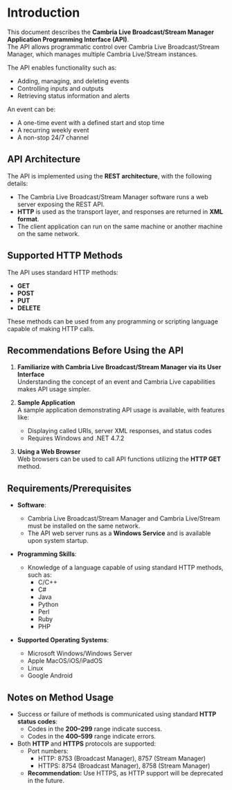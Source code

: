 # Introduction

This document describes the **Cambria Live Broadcast/Stream Manager Application Programming Interface (API)**.  
The API allows programmatic control over Cambria Live Broadcast/Stream Manager, which manages multiple Cambria Live/Stream instances.  

The API enables functionality such as:
- Adding, managing, and deleting events
- Controlling inputs and outputs
- Retrieving status information and alerts

An event can be:
- A one-time event with a defined start and stop time
- A recurring weekly event
- A non-stop 24/7 channel

## API Architecture

The API is implemented using the **REST architecture**, with the following details:
- The Cambria Live Broadcast/Stream Manager software runs a web server exposing the REST API.
- **HTTP** is used as the transport layer, and responses are returned in **XML format**.
- The client application can run on the same machine or another machine on the same network.

## Supported HTTP Methods

The API uses standard HTTP methods:
- **GET**
- **POST**
- **PUT**
- **DELETE**  

These methods can be used from any programming or scripting language capable of making HTTP calls.

## Recommendations Before Using the API

1. **Familiarize with Cambria Live Broadcast/Stream Manager via its User Interface**  
   Understanding the concept of an event and Cambria Live capabilities makes API usage simpler.
   
2. **Sample Application**  
   A sample application demonstrating API usage is available, with features like:
   - Displaying called URIs, server XML responses, and status codes
   - Requires Windows and .NET 4.7.2

3. **Using a Web Browser**  
   Web browsers can be used to call API functions utilizing the **HTTP GET** method.

## Requirements/Prerequisites

- **Software**:
  - Cambria Live Broadcast/Stream Manager and Cambria Live/Stream must be installed on the same network.
  - The API web server runs as a **Windows Service** and is available upon system startup.

- **Programming Skills**:
  - Knowledge of a language capable of using standard HTTP methods, such as:
    - C/C++
    - C#
    - Java
    - Python
    - Perl
    - Ruby
    - PHP

- **Supported Operating Systems**:
  - Microsoft Windows/Windows Server
  - Apple MacOS/iOS/iPadOS
  - Linux
  - Google Android

## Notes on Method Usage

- Success or failure of methods is communicated using standard **HTTP status codes**:
  - Codes in the **200–299** range indicate success.
  - Codes in the **400–599** range indicate errors.
- Both **HTTP** and **HTTPS** protocols are supported:
  - Port numbers:
    - HTTP: 8753 (Broadcast Manager), 8757 (Stream Manager)
    - HTTPS: 8754 (Broadcast Manager), 8758 (Stream Manager)
  - **Recommendation:** Use HTTPS, as HTTP support will be deprecated in the future.